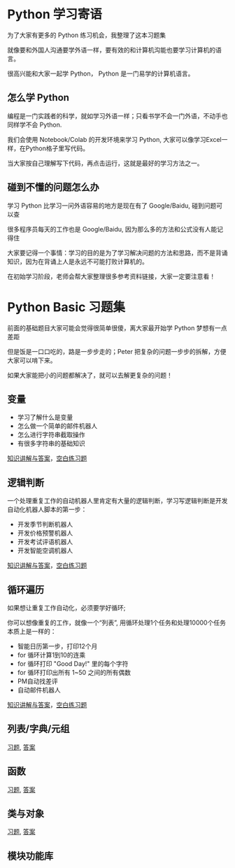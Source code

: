 

# Python 学习寄语

为了大家有更多的 Python 练习机会，我整理了这本习题集

就像要和外国人沟通要学外语一样，要有效的和计算机沟能也要学习计算机的语言。

很高兴能和大家一起学 Python， Python 是一门易学的计算机语言。

## 怎么学 Python

编程是一门实践者的科学，就如学习外语一样；只看书学不会一门外语，不动手也同样学不会 Python.

我们会使用 Notebook/Colab 的开发环境来学习 Python, 大家可以像学习Excel一样，在Python格子里写代码。

当大家按自己理解写下代码，再点击运行，这就是最好的学习方法之一。

## 碰到不懂的问题怎么办

学习 Python 比学习一问外语容易的地方是现在有了 Google/Baidu, 碰到问题可以查

很多程序员每天的工作也是 Google/Baidu, 因为那么多的方法和公式没有人能记得住

大家要记得一个事情：学习的目的是为了学习解决问题的方法和思路，而不是背诵知识，因为在背诵上人是永远不可能打败计算机的。

在初始学习阶段，老师会帮大家整理很多参考资料链接，大家一定要注意看！

# Python Basic 习题集

前面的基础题目大家可能会觉得很简单很傻，离大家最开始学 Python 梦想有一点差距

但是饭是一口口吃的，路是一步步走的；Peter 把复杂的问题一步步的拆解，方便大家可以啃下来。

如果大家能把小的问题都解决了，就可以去解更复杂的问题！

## 变量

* 学习了解什么是变量
* 怎么做一个简单的邮件机器人
* 怎么进行字符串截取操作
* 有很多字符串的基础知识

[知识讲解与答案](01-variable/answer-questions.ipynb)，[空白练习题](01-variable/questions.ipynb)

## 逻辑判断

一个处理重复工作的自动机器人里肯定有大量的逻辑判断，学习写逻辑判断是开发自动化机器人脚本的第一步：

* 开发季节判断机器人
* 开发价格预警机器人
* 开发考试评语机器人
* 开发智能空调机器人

[知识讲解与答案](02-logic/answer-questions.ipynb)，[空白练习题](02-logic/questions.ipynb)


## 循环遍历

如果想让重复工作自动化，必须要学好循环;

你可以想像重复的工作，就像一个“列表”,   用循环处理1个任务和处理10000个任务本质上是一样的：

* 智能日历第一步，打印12个月
* for 循环计算1到10的连乘
* for 循环打印 "Good Day!" 里的每个字符
* for 循环打印出所有 1~50 之间的所有偶数
* PM自动找差评
* 自动邮件机器人

[知识讲解与答案](03-loop/answer-questions.ipynb)，[空白练习题](03-loop/questions.ipynb)

## 列表/字典/元组

[习题](04-list-dict/questions.ipynb), [答案](04-list-dict/answer-questions.ipynb)

## 函数

[习题](05-function/questions.ipynb), [答案](05-function/answer-questions.ipynb)

## 类与对象

[习题](06-class-object/questions.ipynb), [答案](06-class-object/answer-questions.ipynb)


## 模块功能库


